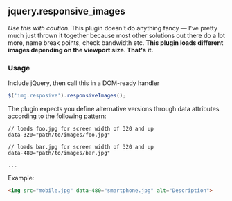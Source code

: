 ## jquery.responsive_images

*Use this with caution.* This plugin doesn't do anything fancy — I've
pretty much just thrown it together because most other solutions out
there do a lot more, name break points, check bandwidth etc. **This
plugin loads different images depending on the viewport size. That's
it.**

### Usage

Include jQuery, then call this in a DOM-ready handler

```javascript
$('img.resposive').responsiveImages();
```

The plugin expects you define alternative versions through data attributes
according to the following pattern:

```
// loads foo.jpg for screen width of 320 and up
data-320="path/to/images/foo.jpg"

// loads bar.jpg for screen width of 320 and up
data-480="path/to/images/bar.jpg"

...

```

Example:

```html
<img src="mobile.jpg" data-480="smartphone.jpg" alt="Description">
```
